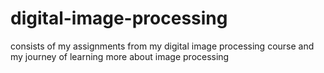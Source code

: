 # digital-image-processing

consists of my assignments from my digital image processing course and my journey of learning more about image processing
